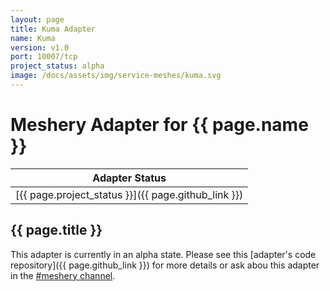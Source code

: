 ```yaml
---
layout: page
title: Kuma Adapter
name: Kuma
version: v1.0
port: 10007/tcp
project_status: alpha
image: /docs/assets/img/service-meshes/kuma.svg
---
```

# Meshery Adapter for {{ page.name }}

| Adapter Status |
| :------------: |
| [{{ page.project_status }}]({{ page.github_link }})|

## {{ page.title }}
This adapter is currently in an alpha state. Please see this [adapter's code repository]({{ page.github_link }}) for more details or ask abou this adapter in the [#meshery channel](https://layer5io.slack.com/archives/CFGG6U10E_).